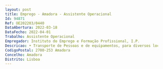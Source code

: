 ```yaml
--- 
layout: post
title: Emprego - Amadora - Assistente Operacional
Id: 94871
Ref: OE202203/0440
DataAbertura: 2022-03-18
DataFecho: 2022-04-01
Trabalho: Assistente Operacional
Empregador: Instituto do Emprego e Formação Profissional, I.P.
Descricao: • Transporte de Pessoas e de equipamentos, para diversos locais, gestão da correspondência.• Assegurar a limpeza e lavagem do parque automóvel.Detentor de carta de ligeiros e deverá conduzir carrinha de 9 lugares.
CodigoPostal: 2700-253 Amadora
Concelho: Amadora
Distrito: Lisboa
--- 
```

